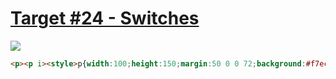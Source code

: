 # [Target #24 - Switches](https://cssbattle.dev/play/24)

![](https://cssbattle.dev/targets/24.png)

```HTML
<p><p i><style>p{width:100;height:150;margin:50 0 0 72;background:#f7ec7d;box-shadow:inset 0 53q 0 #aa445f,0 0 0 9in #62306d;border-radius:53q}[i]{margin:-100 0 0 212;box-shadow:inset 0 -53q 0 #e38f66
```
